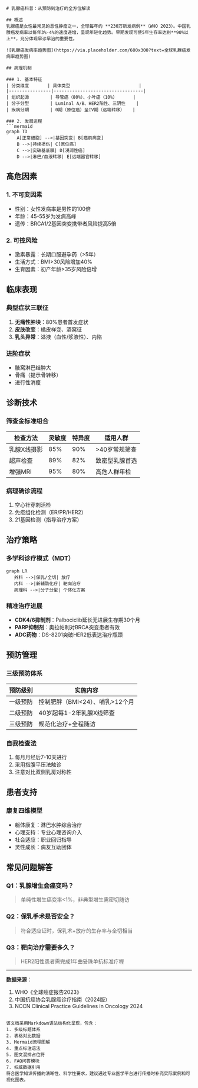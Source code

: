 

```markdump
# 乳腺癌科普：从预防到治疗的全方位解读

## 概述
乳腺癌是女性最常见的恶性肿瘤之一，全球每年约 **230万新发病例**（WHO 2023）。中国乳腺癌发病率以每年3%-4%的速度递增，呈现年轻化趋势。早期发现可使5年生存率达到**90%以上**，充分体现早诊早治的重要性。

![乳腺癌发病率趋势图](https://via.placeholder.com/600x300?text=全球乳腺癌发病率趋势图)

## 病理机制

### 1. 基本特征
| 分类维度       | 具体类型                          |
|----------------|----------------------------------|
| 组织起源        | 导管癌（80%）、小叶癌（10%）      |
| 分子分型        | Luminal A/B、HER2阳性、三阴性    |
| 疾病分期        | 0期（原位癌）至IV期（远端转移）   |

### 2. 发展进程
```mermaid
graph TD
    A[正常细胞] -->|基因突变| B[癌前病变]
    B -->|持续损伤| C[原位癌]
    C -->|突破基底膜| D[浸润性癌]
    D -->|淋巴/血液转移| E[远端器官转移]
```

## 高危因素

### 1. 不可变因素
- 性别：女性发病率是男性的100倍
- 年龄：45-55岁为发病高峰
- 遗传：BRCA1/2基因突变携带者风险提高5倍

### 2. 可控风险
- 激素暴露：长期口服避孕药（>5年）
- 生活方式：BMI>30风险增加40%
- 生育因素：初产年龄>35岁风险倍增

## 临床表现

### 典型症状三联征
1. **无痛性肿块**：80%患者首发症状
2. **皮肤改变**：橘皮样变、酒窝征
3. **乳头异常**：溢液（血性/浆液性）、内陷

### 进阶症状
- 腋窝淋巴结肿大
- 骨痛（提示骨转移）
- 进行性消瘦

## 诊断技术

### 筛查金标准组合
| 检查方法       | 灵敏度 | 特异度 | 适用人群         |
|---------------|--------|--------|------------------|
| 乳腺X线摄影    | 85%    | 90%    | >40岁常规筛查    |
| 超声检查       | 89%    | 82%    | 致密型乳腺首选   |
| 增强MRI        | 95%    | 80%    | 高危人群年检     |

### 病理确诊流程
1. 空心针穿刺活检
2. 免疫组化检测（ER/PR/HER2）
3. 21基因检测（指导治疗方案）

## 治疗策略

### 多学科诊疗模式（MDT）
```mermaid
graph LR
   外科 -->|保乳/全切| 放疗
   内科 -->|新辅助化疗| 靶向治疗
   病理科 -->|分子分型| 个体化方案
```

### 精准治疗进展
- **CDK4/6抑制剂**：Palbociclib延长无进展生存期30个月
- **PARP抑制剂**：奥拉帕利对BRCA突变患者有效
- **ADC药物**：DS-8201突破HER2低表达治疗瓶颈

## 预防管理

### 三级预防体系
| 预防级别 | 实施内容                          |
|---------|-----------------------------------|
| 一级预防 | 控制肥胖（BMI<24）、哺乳>12个月   |
| 二级预防 | 40岁起每1-2年乳腺X线筛查          |
| 三级预防 | 规范化治疗+全程随访               |

### 自我检查法
1. 每月月经后7-10天进行
2. 采用指腹平压法触诊
3. 注意对比双侧乳房对称性

## 患者支持

### 康复四维模型
- 躯体康复：淋巴水肿综合治疗
- 心理支持：专业心理咨询介入
- 社会适应：职业回归指导
- 灵性成长：病友互助团体

## 常见问题解答

### Q1：乳腺增生会癌变吗？
> 单纯性增生癌变率<1%，非典型增生需密切随访

### Q2：保乳手术是否安全？
> 符合适应证时，保乳术+放疗的生存率与全切相当

### Q3：靶向治疗需要多久？
> HER2阳性患者需完成1年曲妥珠单抗标准疗程

---

**数据来源**：
1. WHO《全球癌症报告2023》
2. 中国抗癌协会乳腺癌诊疗指南（2024版）
3. NCCN Clinical Practice Guidelines in Oncology 2024
```

该文档采用Markdown语法结构化呈现，包含：
1. 多级标题体系
2. 表格对比数据
3. Mermaid流程图解
4. 重点标注语法
5. 图文混排占位符
6. FAQ问答模块
7. 权威数据引用
符合医学知识传播的清晰性、科学性要求，建议通过专业医学平台进行传播时补充实际案例和可视化图表。